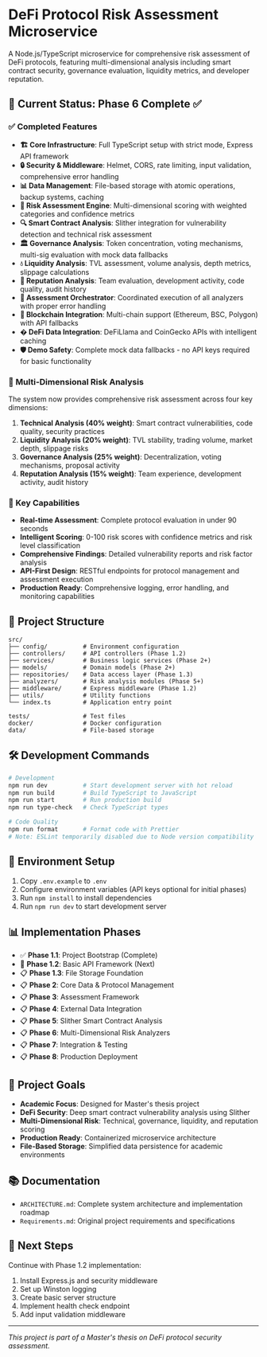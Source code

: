 # DeFi Protocol Risk Assessment Microservice

A Node.js/TypeScript microservice for comprehensive risk assessment of DeFi protocols, featuring multi-dimensional analysis including smart contract security, governance evaluation, liquidity metrics, and developer reputation.

## 🚀 Current Status: Phase 6 Complete ✅

### ✅ Completed Features
- **🏗️ Core Infrastructure**: Full TypeScript setup with strict mode, Express API framework
- **🔒 Security & Middleware**: Helmet, CORS, rate limiting, input validation, comprehensive error handling
- **📊 Data Management**: File-based storage with atomic operations, backup systems, caching
- **🧠 Risk Assessment Engine**: Multi-dimensional scoring with weighted categories and confidence metrics
- **🔍 Smart Contract Analysis**: Slither integration for vulnerability detection and technical risk assessment
- **🏛️ Governance Analysis**: Token concentration, voting mechanisms, multi-sig evaluation with mock data fallbacks
- **💧 Liquidity Analysis**: TVL assessment, volume analysis, depth metrics, slippage calculations
- **👥 Reputation Analysis**: Team evaluation, development activity, code quality, audit history
- **🎯 Assessment Orchestrator**: Coordinated execution of all analyzers with proper error handling
- **📡 Blockchain Integration**: Multi-chain support (Ethereum, BSC, Polygon) with API fallbacks
- **� DeFi Data Integration**: DeFiLlama and CoinGecko APIs with intelligent caching
- **🛡️ Demo Safety**: Complete mock data fallbacks - no API keys required for basic functionality

### 🎯 Multi-Dimensional Risk Analysis
The system now provides comprehensive risk assessment across four key dimensions:

1. **Technical Analysis (40% weight)**: Smart contract vulnerabilities, code quality, security practices
2. **Liquidity Analysis (20% weight)**: TVL stability, trading volume, market depth, slippage risks  
3. **Governance Analysis (25% weight)**: Decentralization, voting mechanisms, proposal activity
4. **Reputation Analysis (15% weight)**: Team experience, development activity, audit history

### 🔧 Key Capabilities
- **Real-time Assessment**: Complete protocol evaluation in under 90 seconds
- **Intelligent Scoring**: 0-100 risk scores with confidence metrics and risk level classification
- **Comprehensive Findings**: Detailed vulnerability reports and risk factor analysis
- **API-First Design**: RESTful endpoints for protocol management and assessment execution
- **Production Ready**: Comprehensive logging, error handling, and monitoring capabilities

## 📁 Project Structure

```
src/
├── config/          # Environment configuration
├── controllers/     # API controllers (Phase 1.2)
├── services/        # Business logic services (Phase 2+)
├── models/          # Domain models (Phase 2+)
├── repositories/    # Data access layer (Phase 1.3)
├── analyzers/       # Risk analysis modules (Phase 5+)
├── middleware/      # Express middleware (Phase 1.2)
├── utils/           # Utility functions
└── index.ts         # Application entry point

tests/               # Test files
docker/              # Docker configuration
data/                # File-based storage
```

## 🛠️ Development Commands

```bash
# Development
npm run dev          # Start development server with hot reload
npm run build        # Build TypeScript to JavaScript
npm run start        # Run production build
npm run type-check   # Check TypeScript types

# Code Quality
npm run format       # Format code with Prettier
# Note: ESLint temporarily disabled due to Node version compatibility
```

## 🔧 Environment Setup

1. Copy `.env.example` to `.env`
2. Configure environment variables (API keys optional for initial phases)
3. Run `npm install` to install dependencies
4. Run `npm run dev` to start development server

## 📊 Implementation Phases

- ✅ **Phase 1.1**: Project Bootstrap (Complete)
- 🔄 **Phase 1.2**: Basic API Framework (Next)
- 📋 **Phase 1.3**: File Storage Foundation
- 📋 **Phase 2**: Core Data & Protocol Management
- 📋 **Phase 3**: Assessment Framework
- 📋 **Phase 4**: External Data Integration
- 📋 **Phase 5**: Slither Smart Contract Analysis
- 📋 **Phase 6**: Multi-Dimensional Risk Analyzers
- 📋 **Phase 7**: Integration & Testing
- 📋 **Phase 8**: Production Deployment

## 🎯 Project Goals

- **Academic Focus**: Designed for Master's thesis project
- **DeFi Security**: Deep smart contract vulnerability analysis using Slither
- **Multi-Dimensional Risk**: Technical, governance, liquidity, and reputation scoring
- **Production Ready**: Containerized microservice architecture
- **File-Based Storage**: Simplified data persistence for academic environments

## 📚 Documentation

- `ARCHITECTURE.md`: Complete system architecture and implementation roadmap
- `Requirements.md`: Original project requirements and specifications

## 🚀 Next Steps

Continue with Phase 1.2 implementation:
1. Install Express.js and security middleware
2. Set up Winston logging
3. Create basic server structure
4. Implement health check endpoint
5. Add input validation middleware

---

*This project is part of a Master's thesis on DeFi protocol security assessment.*
